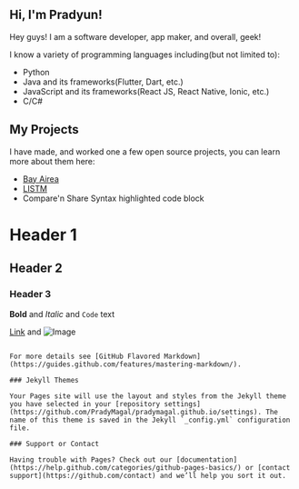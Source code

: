 ## Hi, I'm Pradyun!


Hey guys! I am a software developer, app maker, and overall, geek!

I know a variety of programming languages including(but not limited to):

- Python
- Java and its frameworks(Flutter, Dart, etc.)
- JavaScript and its frameworks(React JS, React Native, Ionic, etc.)
- C/C#



## My Projects

I have made, and worked one a few open source projects, you can learn more about them here:

- [Bay Airea](https://pradymagal.github.io/BayAirea/)
- [LISTM](https://pradymagal.github.io/Listm/)
 - Compare'n Share
Syntax highlighted code block

# Header 1
## Header 2
### Header 3


**Bold** and _Italic_ and `Code` text

[Link](url) and ![Image](src)
```

For more details see [GitHub Flavored Markdown](https://guides.github.com/features/mastering-markdown/).

### Jekyll Themes

Your Pages site will use the layout and styles from the Jekyll theme you have selected in your [repository settings](https://github.com/PradyMagal/pradymagal.github.io/settings). The name of this theme is saved in the Jekyll `_config.yml` configuration file.

### Support or Contact

Having trouble with Pages? Check out our [documentation](https://help.github.com/categories/github-pages-basics/) or [contact support](https://github.com/contact) and we’ll help you sort it out.
